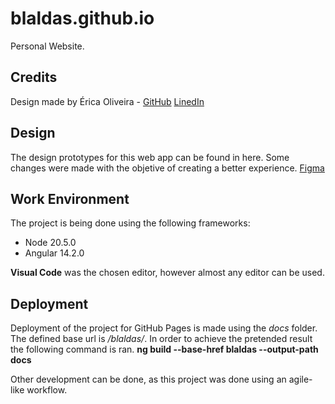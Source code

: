 # blaldas.github.io
Personal Website.

## Credits
Design made by Érica Oliveira - [GitHub](https://github.com/thatfulana) [LinedIn](https://www.linkedin.com/in/%C3%A9rica-oliveira-395a61266/)

## Design
The design prototypes for this web app can be found in here.
Some changes were made with the objetive of creating a better experience. 
[Figma](https://www.figma.com/proto/BBZVrMSgvkqUT9qtRjLf0r/Website-Marco?page-id=0%3A1&type=design&node-id=55-3&viewport=-193%2C387%2C0.46&t=triAVHhALzmMCTf6-1&scaling=contain)

## Work Environment
The project is being done using the following frameworks:
- Node 20.5.0
- Angular 14.2.0

**Visual Code** was the chosen editor, however almost any editor can be used.

## Deployment
Deployment of the project for GitHub Pages is made using the *docs* folder.
The defined base url is _/blaldas/_.
In order to achieve the pretended result the following command is ran.
**ng build --base-href blaldas --output-path docs**

Other development can be done, as this project was done using an agile-like workflow.


